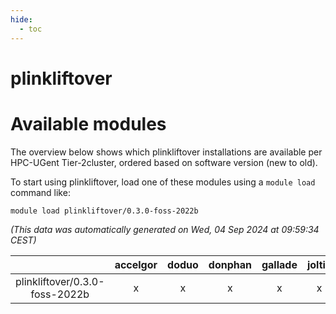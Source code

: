 ```yaml
---
hide:
  - toc
---
```


plinkliftover
=============

# Available modules


The overview below shows which plinkliftover installations are available per HPC-UGent Tier-2cluster, ordered based on software version (new to old).

To start using plinkliftover, load one of these modules using a `module load` command like:

```shell
module load plinkliftover/0.3.0-foss-2022b
```

*(This data was automatically generated on Wed, 04 Sep 2024 at 09:59:34 CEST)*  

| |accelgor|doduo|donphan|gallade|joltik|shinx|skitty|
| :---: | :---: | :---: | :---: | :---: | :---: | :---: | :---: |
|plinkliftover/0.3.0-foss-2022b|x|x|x|x|x|x|x|
